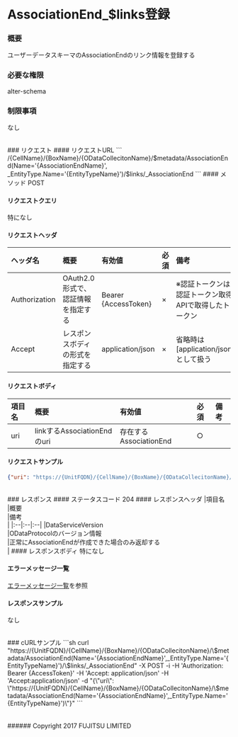 # AssociationEnd_$links登録
### 概要
ユーザーデータスキーマのAssociationEndのリンク情報を登録する  

### 必要な権限
alter-schema

### 制限事項
なし

<br>
### リクエスト
#### リクエストURL
```
/{CellName}/{BoxName}/{ODataCollecitonName}/$metadata/AssociationEnd(Name='{AssociationEndName}', _EntityType.Name='{EntityTypeName}')/$links/_AssociationEnd
```
#### メソッド
POST

#### リクエストクエリ
特になし

#### リクエストヘッダ

|ヘッダ名<br>|概要<br>|有効値<br>|必須<br>|備考<br>|
|:--|:--|:--|:--|:--|
|Authorization<br>|OAuth2.0形式で、認証情報を指定する<br>|Bearer {AccessToken}<br>|×<br>|※認証トークンは認証トークン取得APIで取得したトークン<br>|
|Accept<br>|レスポンスボディの形式を指定する<br>|application/json<br>|×<br>|省略時は[application/json]として扱う<br>|

#### リクエストボディ

|項目名<br>|概要<br>|有効値<br>|必須<br>|備考<br>|
|:--|:--|:--|:--|:--|
|uri<br>|linkするAssociationEndのuri<br>|存在するAssociationEnd<br>|○<br>| <br>|
#### リクエストサンプル
```JSON
{"uri": "https://{UnitFQDN}/{CellName}/{BoxName}/{ODataCollecitonName}/$metadata/AssociationEnd(Name='{AssociationEndName}',_EntityType.Name='{EntityTypeName}')"}
```
<br>
### レスポンス
#### ステータスコード
204
#### レスポンスヘッダ
|項目名<br>|概要<br>|備考<br>|
|:--|:--|:--|
|DataServiceVersion<br>|ODataProtocolのバージョン情報<br>|正常にAssociationEndが作成できた場合のみ返却する<br>|
#### レスポンスボディ
特になし

#### エラーメッセージ一覧
[エラーメッセージ一覧](004_Error_Messages.html)を参照

#### レスポンスサンプル
なし

<br>
### cURLサンプル
```sh
curl "https://{UnitFQDN}/{CellName}/{BoxName}/{ODataCollecitonName}/\$metadata/AssociationEnd(Name='{AssociationEndName}',_EntityType.Name='{EntityTypeName}')/\$links/_AssociationEnd" -X POST -i -H 'Authorization: Bearer {AccessToken}' -H 'Accept: application/json' -H 'Accept:application/json' -d "{\"uri\": \"https://{UnitFQDN}/{CellName}/{BoxName}/{ODataCollecitonName}/\$metadata/AssociationEnd(Name='{AssociationEndName}',_EntityType.Name='{EntityTypeName}')\"}"
```
<br>
<br>
<br>
###### Copyright 2017    FUJITSU LIMITED
